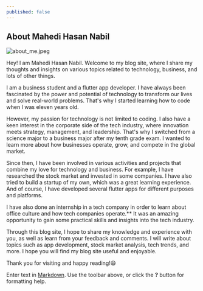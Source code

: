 ```yaml
---
published: false
---
```

## About Mahedi Hasan Nabil

![about_me.jpeg]({{site.baseurl}}/assets/img/about_me.jpeg)

Hey! I am Mahedi Hasan Nabil. Welcome to my blog site, where I share my thoughts and insights on various topics related to technology, business, and lots of other things.

I am a business student and a flutter app developer. I have always been fascinated by the power and potential of technology to transform our lives and solve real-world problems. That's why I started learning how to code when I was eleven years old.

However, my passion for technology is not limited to coding. I also have a keen interest in the corporate side of the tech industry, where innovation meets strategy, management, and leadership. That's why I switched from a science major to a business major after my tenth grade exam. I wanted to learn more about how businesses operate, grow, and compete in the global market.

Since then, I have been involved in various activities and projects that combine my love for technology and business. For example, I have researched the stock market and invested in some companies. I have also tried to build a startup of my own, which was a great learning experience. And of course, I have developed several flutter apps for different purposes and platforms.

I have also done an internship in a tech company in order to learn about office culture and how tech companies operate.** It was an amazing opportunity to gain some practical skills and insights into the tech industry.

Through this blog site, I hope to share my knowledge and experience with you, as well as learn from your feedback and comments. I will write about topics such as app development, stock market analysis, tech trends, and more. I hope you will find my blog site useful and enjoyable.

Thank you for visiting and happy reading!😄

Enter text in [Markdown](http://daringfireball.net/projects/markdown/). Use the toolbar above, or click the **?** button for formatting help.
